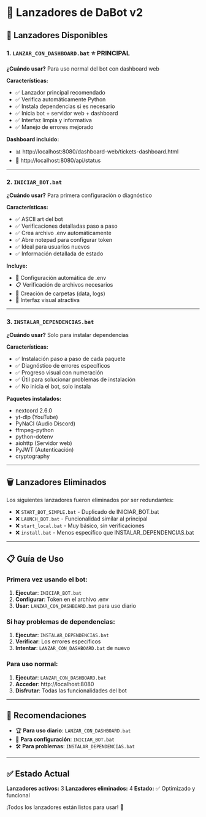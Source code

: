 # 🚀 Lanzadores de DaBot v2

## 📁 Lanzadores Disponibles

### 1. `LANZAR_CON_DASHBOARD.bat` ⭐ **PRINCIPAL**
**¿Cuándo usar?** Para uso normal del bot con dashboard web

**Características:**
- ✅ Lanzador principal recomendado
- ✅ Verifica automáticamente Python
- ✅ Instala dependencias si es necesario
- ✅ Inicia bot + servidor web + dashboard
- ✅ Interfaz limpia y informativa
- ✅ Manejo de errores mejorado

**Dashboard incluido:**
- 📊 http://localhost:8080/dashboard-web/tickets-dashboard.html
- 🔧 http://localhost:8080/api/status

---

### 2. `INICIAR_BOT.bat` 
**¿Cuándo usar?** Para primera configuración o diagnóstico

**Características:**
- ✅ ASCII art del bot
- ✅ Verificaciones detalladas paso a paso
- ✅ Crea archivo .env automáticamente
- ✅ Abre notepad para configurar token
- ✅ Ideal para usuarios nuevos
- ✅ Información detallada de estado

**Incluye:**
- 🔧 Configuración automática de .env
- 📋 Verificación de archivos necesarios
- 📁 Creación de carpetas (data, logs)
- 🎨 Interfaz visual atractiva

---

### 3. `INSTALAR_DEPENDENCIAS.bat`
**¿Cuándo usar?** Solo para instalar dependencias

**Características:**
- ✅ Instalación paso a paso de cada paquete
- ✅ Diagnóstico de errores específicos
- ✅ Progreso visual con numeración
- ✅ Útil para solucionar problemas de instalación
- ✅ No inicia el bot, solo instala

**Paquetes instalados:**
- nextcord 2.6.0
- yt-dlp (YouTube)
- PyNaCl (Audio Discord)
- ffmpeg-python
- python-dotenv
- aiohttp (Servidor web)
- PyJWT (Autenticación)
- cryptography

---

## 🗑️ Lanzadores Eliminados

Los siguientes lanzadores fueron eliminados por ser redundantes:

- ❌ `START_BOT_SIMPLE.bat` - Duplicado de INICIAR_BOT.bat
- ❌ `LAUNCH_BOT.bat` - Funcionalidad similar al principal
- ❌ `start_local.bat` - Muy básico, sin verificaciones
- ❌ `install.bat` - Menos específico que INSTALAR_DEPENDENCIAS.bat

---

## 📋 Guía de Uso

### Primera vez usando el bot:
1. **Ejecutar**: `INICIAR_BOT.bat`
2. **Configurar**: Token en el archivo .env
3. **Usar**: `LANZAR_CON_DASHBOARD.bat` para uso diario

### Si hay problemas de dependencias:
1. **Ejecutar**: `INSTALAR_DEPENDENCIAS.bat`
2. **Verificar**: Los errores específicos
3. **Intentar**: `LANZAR_CON_DASHBOARD.bat` de nuevo

### Para uso normal:
1. **Ejecutar**: `LANZAR_CON_DASHBOARD.bat`
2. **Acceder**: http://localhost:8080
3. **Disfrutar**: Todas las funcionalidades del bot

---

## 🎯 Recomendaciones

- 🏆 **Para uso diario**: `LANZAR_CON_DASHBOARD.bat`
- 🔧 **Para configuración**: `INICIAR_BOT.bat`
- 🛠️ **Para problemas**: `INSTALAR_DEPENDENCIAS.bat`

---

## ✅ Estado Actual

**Lanzadores activos:** 3
**Lanzadores eliminados:** 4
**Estado:** ✅ Optimizado y funcional

¡Todos los lanzadores están listos para usar! 🚀
